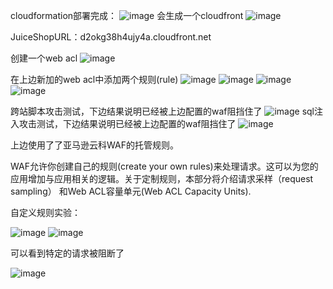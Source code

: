 cloudformation部署完成：
![image](https://user-images.githubusercontent.com/26688391/134896543-b144dc12-6639-40a7-af82-a6d685394327.png)
会生成一个cloudfront
![image](https://user-images.githubusercontent.com/26688391/134897155-cef9110e-2123-4f8b-acfb-59bd1b49507a.png)


JuiceShopURL：d2okg38h4ujy4a.cloudfront.net

创建一个web acl
![image](https://user-images.githubusercontent.com/26688391/134897740-5271e353-da97-467a-bcfd-3a6ba85f7edb.png)

在上边新加的web acl中添加两个规则(rule)
![image](https://user-images.githubusercontent.com/26688391/134898323-40e5a47b-4622-493f-be7d-7b1af66d1eb2.png)
![image](https://user-images.githubusercontent.com/26688391/134898470-cc246813-dd82-4bf6-a85f-837df7d6071d.png)
![image](https://user-images.githubusercontent.com/26688391/134898562-58de8d63-8d13-422b-bd84-953336fdac3a.png)
![image](https://user-images.githubusercontent.com/26688391/134898658-24eeea6f-955d-4253-bfe0-98ee41a3c774.png)

跨站脚本攻击测试，下边结果说明已经被上边配置的waf阻挡住了
![image](https://user-images.githubusercontent.com/26688391/134899443-d758147c-f274-4a82-9473-9951ae77f84b.png)
sql注入攻击测试，下边结果说明已经被上边配置的waf阻挡住了
![image](https://user-images.githubusercontent.com/26688391/134899594-e3dd3677-a589-45d8-8530-4d56e6ffbce8.png)

上边使用了了亚马逊云科WAF的托管规则。




WAF允许你创建自己的规则(create your own rules)来处理请求。这可以为您的应用增加与应用相关的逻辑。关于定制规则，本部分将介绍请求采样（request sampling） 和Web ACL容量单元(Web ACL Capacity Units).

自定义规则实验：

![image](https://user-images.githubusercontent.com/26688391/134900966-945bf3c3-a7e8-4b08-ad2b-d48c32b2debe.png)
![image](https://user-images.githubusercontent.com/26688391/134901038-4db13add-61a6-4da2-8ce4-ee906ef5de19.png)

可以看到特定的请求被阻断了

![image](https://user-images.githubusercontent.com/26688391/134901661-f2847a2c-944f-444d-9e34-318adb66ae26.png)




